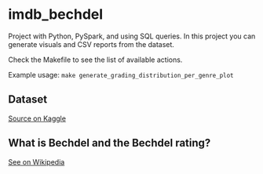 # imdb_bechdel
Project with Python, PySpark, and using SQL queries. In this project you can generate visuals and CSV reports from the dataset. 

Check the Makefile to see the list of available actions.

Example usage:
`make generate_grading_distribution_per_genre_plot`

## Dataset
[Source on Kaggle](https://www.kaggle.com/datasets/nliabzd/movies-imdb-and-bechdel-information/data)


## What is Bechdel and the Bechdel rating?
[See on Wikipedia](https://en.wikipedia.org/wiki/Bechdel_test)


